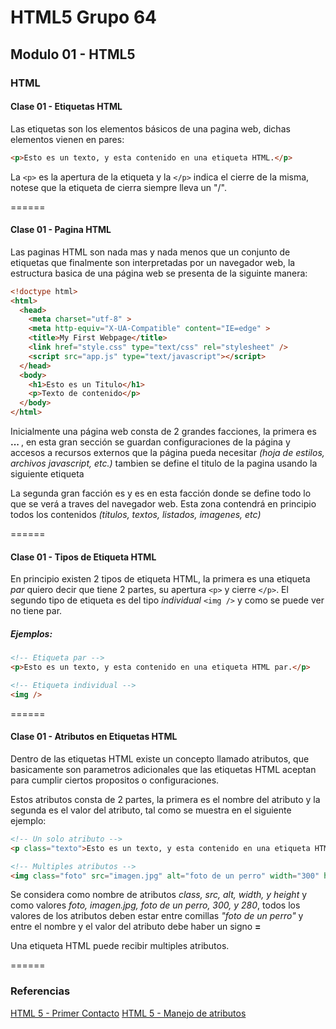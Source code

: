 # HTML5 Grupo 64

## Modulo 01 - HTML5

### HTML

#### Clase 01 - Etiquetas HTML

Las etiquetas son los elementos básicos de una pagina web, dichas elementos vienen en pares:

```html
<p>Esto es un texto, y esta contenido en una etiqueta HTML.</p>
```

La `<p>` es la apertura de la etiqueta y la `</p>` indica el cierre de la misma, notese que la etiqueta de cierra siempre lleva un "/".

======

#### Clase 01 - Pagina HTML

Las paginas HTML son nada mas y nada menos que un conjunto de etiquetas que finalmente son interpretadas por un navegador web, la estructura basica de una página web se presenta de la siguinte manera:

```html
<!doctype html>
<html>
  <head>
    <meta charset="utf-8" >
    <meta http-equiv="X-UA-Compatible" content="IE=edge" >
    <title>My First Webpage</title>
    <link href="style.css" type="text/css" rel="stylesheet" />
    <script src="app.js" type="text/javascript"></script>
  </head>
  <body>
    <h1>Esto es un Titulo</h1>
    <p>Texto de contenido</p>
  </body>
</html>
```

Inicialmente una página web consta de 2 grandes facciones, la primera es **<head> ... </head>**, en esta gran sección se guardan configuraciones de la página y accesos a recursos externos que la página pueda necesitar *(hoja de estilos, archivos javascript, etc.)* tambien se define el titulo de la pagina usando la siguiente etiqueta **<title> ... </title>**

La segunda gran facción es **<body> </body>** y es en esta facción donde se define todo lo que se verá a traves del navegador web. Esta zona contendrá en principio todos los contenidos *(titulos, textos, listados, imagenes, etc)*

======

#### Clase 01 - Tipos de Etiqueta HTML

En principio existen 2  tipos de etiqueta HTML, la primera es una etiqueta *par* quiero decir que tiene 2 partes, su apertura `<p>` y cierre `</p>`. El segundo tipo de etiqueta es del tipo *individual* `<img />` y como se puede ver no tiene par.

##### Ejemplos:

```html
<!-- Etiqueta par -->
<p>Esto es un texto, y esta contenido en una etiqueta HTML par.</p>

<!-- Etiqueta individual -->
<img />
```

======

#### Clase 01 - Atributos en Etiquetas HTML

Dentro de las etiquetas HTML existe un concepto llamado atributos, que basicamente son parametros adicionales que las etiquetas HTML aceptan para cumplir ciertos propositos o configuraciones.

Estos atributos consta de 2 partes, la primera es el nombre del atributo y la segunda es el valor del atributo, tal como se muestra en el siguiente ejemplo:

```html
<!-- Un solo atributo -->
<p class="texto">Esto es un texto, y esta contenido en una etiqueta HTML par.</p>

<!-- Multiples atributos -->
<img class="foto" src="imagen.jpg" alt="foto de un perro" width="300" height="280" />
```

Se considera como nombre de atributos *class, src, alt, width, y height* y como valores *foto, imagen.jpg, foto de un perro, 300, y 280*, todos los valores de los atributos deben estar entre comillas *"foto de un perro"* y entre el nombre y el valor del atributo debe haber un signo **=**

Una etiqueta HTML puede recibir multiples atributos.

======

### Referencias

[HTML 5 - Primer Contacto](http://slides.com/victor_malca/html-first-contact)
[HTML 5 - Manejo de atributos](http://slides.com/victor_malca/html-using-attributes)
